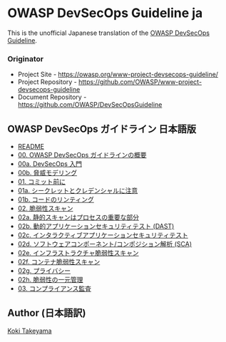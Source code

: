 # OWASP DevSecOps Guideline ja

This is the unofficial Japanese translation of the [OWASP DevSecOps Guideline](https://github.com/OWASP/DevSecOpsGuideline).

### Originator

- Project Site - <https://owasp.org/www-project-devsecops-guideline/>
- Project Repository - <https://github.com/OWASP/www-project-devsecops-guideline>
- Document Repository - <https://github.com/OWASP/DevSecOpsGuideline>

## OWASP DevSecOps ガイドライン 日本語版

* [README](document/README.md)
* [00. OWASP DevSecOps ガイドラインの概要](document/document-old-structure/00-Intro.md)
* [00a. DevSecOps 入門](document/document-old-structure/00a-Overview.md)
* [00b. 脅威モデリング](document/document-old-structure/00b-Threat-modeling.md)
* [01. コミット前に](document/document-old-structure/01-Pre-commit.md)
* [01a. シークレットとクレデンシャルに注意](document/document-old-structure/01a-Secrets-Management.md)
* [01b. コードのリンティング](document/document-old-structure/01b-Linting-Code.md)
* [02. 脆弱性スキャン](document/document-old-structure/02-Vulnerability-Scanning.md)
* [02a. 静的スキャンはプロセスの重要な部分](document/document-old-structure/02a-Static-Application-Security-Testing.md)
* [02b. 動的アプリケーションセキュリティテスト (DAST)](document/document-old-structure/02b-Dynamic-Application-Security-Testing.md)
* [02c. インタラクティブアプリケーションセキュリティテスト](document/document-old-structure/02c-Interactive-Application-Security-Testing.md)
* [02d. ソフトウェアコンポーネント/コンポジション解析 (SCA)](document/document-old-structure/02d-Software-Composition-Analysis.md)
* [02e. インフラストラクチャ脆弱性スキャン](document/document-old-structure/02e-Infrastructure-Vulnerability-Scanning.md)
* [02f. コンテナ脆弱性スキャン](document/document-old-structure/02f-Container-Vulnerability-Scanning.md)
* [02g. プライバシー](document/document-old-structure/02g-Privacy.md)
* [02h. 脆弱性の一元管理](document/document-old-structure/02h-Vulnerability-Management.md)
* [03. コンプライアンス監査](document/document-old-structure/03-Compliance-Auditing.md)

## Author (日本語訳)

[Koki Takeyama](https://github.com/coky-t)
